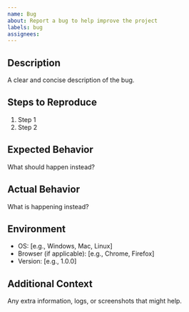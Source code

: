 ```yaml
---
name: Bug
about: Report a bug to help improve the project
labels: bug
assignees:
---
```


## **Description**

A clear and concise description of the bug.

## **Steps to Reproduce**

1. Step 1
2. Step 2

## **Expected Behavior**

What should happen instead?

## **Actual Behavior**

What is happening instead?

## **Environment**

- OS: [e.g., Windows, Mac, Linux]
- Browser (if applicable): [e.g., Chrome, Firefox]
- Version: [e.g., 1.0.0]

## **Additional Context**

Any extra information, logs, or screenshots that might help.
